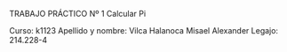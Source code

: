 TRABAJO PRÁCTICO Nº 1 
Calcular Pi

Curso: k1123
Apellido y nombre: Vilca Halanoca Misael Alexander
Legajo: 214.228-4

